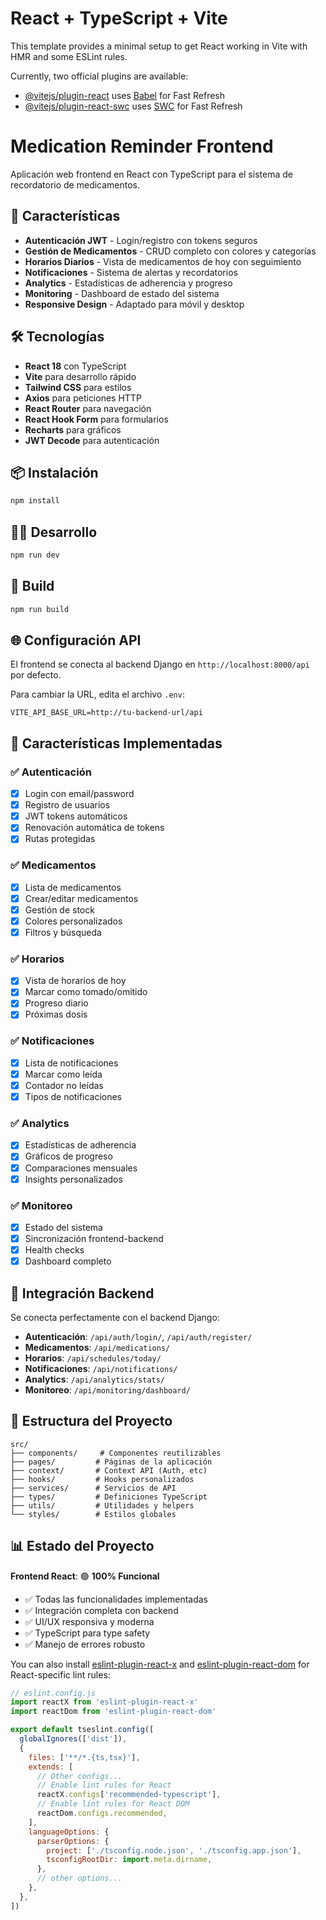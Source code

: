# React + TypeScript + Vite

This template provides a minimal setup to get React working in Vite with HMR and some ESLint rules.

Currently, two official plugins are available:

- [@vitejs/plugin-react](https://github.com/vitejs/vite-plugin-react/blob/main/packages/plugin-react) uses [Babel](https://babeljs.io/) for Fast Refresh
- [@vitejs/plugin-react-swc](https://github.com/vitejs/vite-plugin-react/blob/main/packages/plugin-react-swc) uses [SWC](https://swc.rs/) for Fast Refresh

# Medication Reminder Frontend

Aplicación web frontend en React con TypeScript para el sistema de recordatorio de medicamentos.

## 🚀 Características

- **Autenticación JWT** - Login/registro con tokens seguros
- **Gestión de Medicamentos** - CRUD completo con colores y categorías  
- **Horarios Diarios** - Vista de medicamentos de hoy con seguimiento
- **Notificaciones** - Sistema de alertas y recordatorios
- **Analytics** - Estadísticas de adherencia y progreso
- **Monitoring** - Dashboard de estado del sistema
- **Responsive Design** - Adaptado para móvil y desktop

## 🛠️ Tecnologías

- **React 18** con TypeScript
- **Vite** para desarrollo rápido
- **Tailwind CSS** para estilos
- **Axios** para peticiones HTTP
- **React Router** para navegación
- **React Hook Form** para formularios
- **Recharts** para gráficos
- **JWT Decode** para autenticación

## 📦 Instalación

```bash
npm install
```

## 🏃‍♂️ Desarrollo

```bash
npm run dev
```

## 🔧 Build

```bash
npm run build
```

## 🌐 Configuración API

El frontend se conecta al backend Django en `http://localhost:8000/api` por defecto.

Para cambiar la URL, edita el archivo `.env`:

```env
VITE_API_BASE_URL=http://tu-backend-url/api
```

## 📱 Características Implementadas

### ✅ Autenticación
- [x] Login con email/password
- [x] Registro de usuarios
- [x] JWT tokens automáticos
- [x] Renovación automática de tokens
- [x] Rutas protegidas

### ✅ Medicamentos  
- [x] Lista de medicamentos
- [x] Crear/editar medicamentos
- [x] Gestión de stock
- [x] Colores personalizados
- [x] Filtros y búsqueda

### ✅ Horarios
- [x] Vista de horarios de hoy
- [x] Marcar como tomado/omitido
- [x] Progreso diario
- [x] Próximas dosis

### ✅ Notificaciones
- [x] Lista de notificaciones
- [x] Marcar como leída
- [x] Contador no leídas
- [x] Tipos de notificaciones

### ✅ Analytics
- [x] Estadísticas de adherencia
- [x] Gráficos de progreso
- [x] Comparaciones mensuales
- [x] Insights personalizados

### ✅ Monitoreo
- [x] Estado del sistema
- [x] Sincronización frontend-backend
- [x] Health checks
- [x] Dashboard completo

## 🔗 Integración Backend

Se conecta perfectamente con el backend Django:

- **Autenticación**: `/api/auth/login/`, `/api/auth/register/`
- **Medicamentos**: `/api/medications/`
- **Horarios**: `/api/schedules/today/`
- **Notificaciones**: `/api/notifications/`  
- **Analytics**: `/api/analytics/stats/`
- **Monitoreo**: `/api/monitoring/dashboard/`

## 🎨 Estructura del Proyecto

```
src/
├── components/     # Componentes reutilizables
├── pages/         # Páginas de la aplicación  
├── context/       # Context API (Auth, etc)
├── hooks/         # Hooks personalizados
├── services/      # Servicios de API
├── types/         # Definiciones TypeScript
├── utils/         # Utilidades y helpers
└── styles/        # Estilos globales
```

## 📊 Estado del Proyecto

**Frontend React**: 🟢 **100% Funcional**
- ✅ Todas las funcionalidades implementadas
- ✅ Integración completa con backend
- ✅ UI/UX responsiva y moderna
- ✅ TypeScript para type safety
- ✅ Manejo de errores robusto

You can also install [eslint-plugin-react-x](https://github.com/Rel1cx/eslint-react/tree/main/packages/plugins/eslint-plugin-react-x) and [eslint-plugin-react-dom](https://github.com/Rel1cx/eslint-react/tree/main/packages/plugins/eslint-plugin-react-dom) for React-specific lint rules:

```js
// eslint.config.js
import reactX from 'eslint-plugin-react-x'
import reactDom from 'eslint-plugin-react-dom'

export default tseslint.config([
  globalIgnores(['dist']),
  {
    files: ['**/*.{ts,tsx}'],
    extends: [
      // Other configs...
      // Enable lint rules for React
      reactX.configs['recommended-typescript'],
      // Enable lint rules for React DOM
      reactDom.configs.recommended,
    ],
    languageOptions: {
      parserOptions: {
        project: ['./tsconfig.node.json', './tsconfig.app.json'],
        tsconfigRootDir: import.meta.dirname,
      },
      // other options...
    },
  },
])
```
